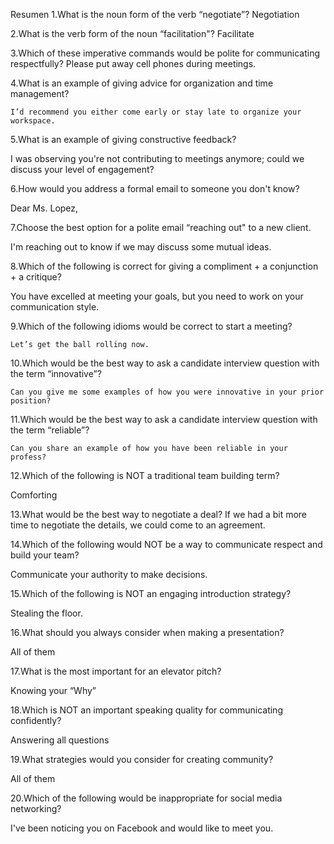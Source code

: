 Resumen
1.What is the noun form of the verb “negotiate”?
  Negotiation

2.What is the verb form of the noun “facilitation"?
	Facilitate
  
  3.Which of these imperative commands would be polite for communicating respectfully?
  Please put away cell phones during meetings.
  
  
  4.What is an example of giving advice for organization and time management?
  
	I’d recommend you either come early or stay late to organize your workspace.
  
5.What is an example of giving constructive feedback?
  
  I was observing you're not contributing to meetings anymore; could we discuss your level of engagement?
  
6.How would you address a formal email to someone you don't know?
  
  Dear Ms. Lopez,
  
7.Choose the best option for a polite email “reaching out" to a new client.
  
  I'm reaching out to know if we may discuss some mutual ideas.
  
8.Which of the following is correct for giving a compliment + a conjunction + a critique?
  
 You have excelled at meeting your goals, but you need to work on your communication style.
  
9.Which of the following idioms would be correct to start a meeting?

	Let’s get the ball rolling now.
  
10.Which would be the best way to ask a candidate interview question with the term “innovative”?

	Can you give me some examples of how you were innovative in your prior position?
  
11.Which would be the best way to ask a candidate interview question with the term “reliable”?
  
	Can you share an example of how you have been reliable in your profess?
  
  
12.Which of the following is NOT a traditional team building term?
  
  Comforting
  
13.What would be the best way to negotiate a deal?
  If we had a bit more time to negotiate the details, we could come to an agreement.
  
14.Which of the following would NOT be a way to communicate respect and build your team?

Communicate your authority to make decisions.

15.Which of the following is NOT an engaging introduction strategy?

Stealing the floor.

16.What should you always consider when making a presentation?

All of them

17.What is the most important for an elevator pitch?

Knowing your “Why”

18.Which is NOT an important speaking quality for communicating confidently?

Answering all questions

19.What strategies would you consider for creating community?

All of them

20.Which of the following would be inappropriate for social media networking?

I've been noticing you on Facebook and would like to meet you.